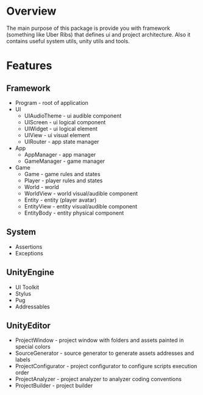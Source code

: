 # Overview
The main purpose of this package is provide you with framework (something like Uber Ribs) that defines ui and project architecture. Also it contains useful system utils, unity utils and tools.

# Features
## Framework
- Program - root of application
- UI
    * UIAudioTheme - ui audible component
    * UIScreen - ui logical component
    * UIWidget - ui logical element
    * UIView - ui visual element
    * UIRouter - app state manager
- App
    * AppManager - app manager
    * GameManager - game manager
- Game
    * Game - game rules and states
    * Player - player rules and states
    * World - world
    * WorldView - world visual/audible component
    * Entity - entity (player avatar)
    * EntityView - entity visual/audible component
    * EntityBody - entity physical component
## System
- Assertions
- Exceptions
## UnityEngine
- UI Toolkit
- Stylus
- Pug
- Addressables
## UnityEditor
 - ProjectWindow - project window with folders and assets painted in special colors
 - SourceGenerator - source generator to generate assets addresses and labels
 - ProjectConfigurator - project configurator to configure scripts execution order
 - ProjectAnalyzer - project analyzer to analyzer coding conventions
 - ProjectBuilder - project builder